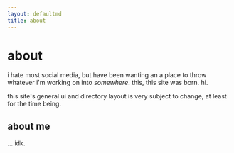 ```yaml
---
layout: defaultmd
title: about
---
```

# about

i hate most social media, but have been wanting an a place to throw whatever i'm working on into *somewhere*. 
this, this site was born. hi.

this site's general ui and directory layout is very subject to change, at least for the time being. 

## about me

... idk. 

